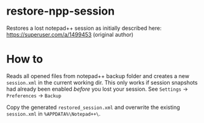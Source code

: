 # restore-npp-session
Restores a lost notepad++ session as initially described here: https://superuser.com/a/1499453 (original author)

# How to
Reads all opened files from notepad++ backup folder and creates a new `session.xml` in the current working dir. This only works if session snapshots had already been enabled _before_ you lost your session. See `Settings` -> `Preferences` -> `Backup`

Copy the generated `restored_session.xml` and overwrite the existing `session.xml` in `%APPDATA%\Notepad++\`.